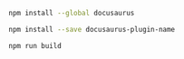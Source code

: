 ```bash npm2yarn
npm install --global docusaurus
```

```bash npm2yarn
npm install --save docusaurus-plugin-name
```

```bash npm2yarn
npm run build
```
